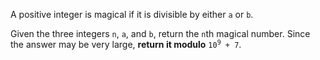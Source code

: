 A positive integer is magical if it is divisible by either `a` or `b`.

Given the three integers `n`, `a`, and `b`, return the `n`th magical number. Since the answer may be very large, **return it modulo** <code>10<sup>9</sup> + 7</code>.